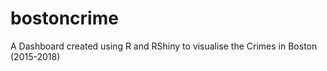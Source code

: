 # bostoncrime
A Dashboard created using R and RShiny to visualise the Crimes in Boston (2015-2018) 
